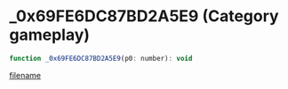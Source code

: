 # _0x69FE6DC87BD2A5E9 (Category gameplay)

```js
function _0x69FE6DC87BD2A5E9(p0: number): void
```

[filename](_0x69FE6DC87BD2A5E9_m.md ':include')